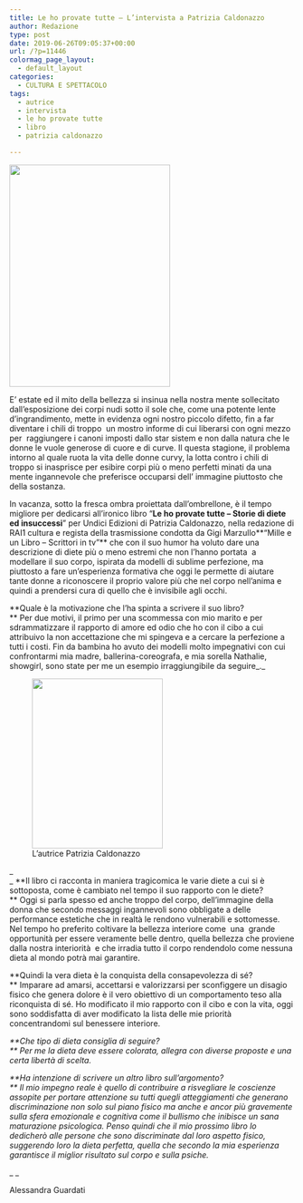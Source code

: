 ```yaml
---
title: Le ho provate tutte – L’intervista a Patrizia Caldonazzo
author: Redazione
type: post
date: 2019-06-26T09:05:37+00:00
url: /?p=11446
colormag_page_layout:
  - default_layout
categories:
  - CULTURA E SPETTACOLO
tags:
  - autrice
  - intervista
  - le ho provate tutte
  - libro
  - patrizia caldonazzo

---
```

<img decoding="async" loading="lazy" class="alignleft wp-image-11447 " src="https://progressonline.it/wp-content/uploads/2019/06/IMG-20190623-WA0001-743x1024.jpg" alt="" width="284" height="392" />

E’ estate ed il mito della bellezza si insinua nella nostra mente sollecitato dall’esposizione dei corpi nudi sotto il sole che, come una potente lente d’ingrandimento, mette in evidenza ogni nostro piccolo difetto, fin a far diventare i chili di troppo  un mostro informe di cui liberarsi con ogni mezzo per  raggiungere i canoni imposti dallo star sistem e non dalla natura che le donne le vuole generose di cuore e di curve. Il questa stagione, il problema intorno al quale ruota la vita delle donne curvy, la lotta contro i chili di troppo si inasprisce per esibire corpi più o meno perfetti minati da una mente ingannevole che preferisce occuparsi dell’ immagine piuttosto che della sostanza.

In vacanza, sotto la fresca ombra proiettata dall’ombrellone, è il tempo migliore per dedicarsi all’ironico libro “**Le ho provate tutte – Storie di diete ed insuccessi**” per Undici Edizioni di Patrizia Caldonazzo, nella redazione di RAI1 cultura e regista della trasmissione condotta da Gigi Marzullo**&#8220;Mille e un Libro &#8211; Scrittori in tv&#8221;** che con il suo humor ha voluto dare una descrizione di diete più o meno estremi che non l’hanno portata  a modellare il suo corpo, ispirata da modelli di sublime perfezione, ma piuttosto a fare un’esperienza formativa che oggi le permette di aiutare tante donne a riconoscere il proprio valore più che nel corpo nell’anima e quindi a prendersi cura di quello che è invisibile agli occhi.

 **Quale è la motivazione che l’ha spinta a scrivere il suo libro?  
** Per due motivi, il primo per una scommessa con mio marito e per sdrammatizzare il rapporto di amore ed odio che ho con il cibo a cui attribuivo la non accettazione che mi spingeva e a cercare la perfezione a tutti i costi. Fin da bambina ho avuto dei modelli molto impegnativi con cui confrontarmi mia madre, ballerina-coreografa, e mia sorella Nathalie, showgirl, sono state per me un esempio irraggiungibile da seguire_._

<figure id="attachment_11448" aria-describedby="caption-attachment-11448" style="width: 231px" class="wp-caption alignright"><img decoding="async" loading="lazy" class="size-medium wp-image-11448" src="https://progressonline.it/wp-content/uploads/2019/06/IMG-20190623-WA0002-231x300.jpg" alt="" width="231" height="300" /><figcaption id="caption-attachment-11448" class="wp-caption-text">L&#8217;autrice Patrizia Caldonazzo</figcaption></figure>

_  
_ **Il libro ci racconta in maniera tragicomica le varie diete a cui si è sottoposta, come è cambiato nel tempo il suo rapporto con le diete?  
** Oggi si parla spesso ed anche troppo del corpo, dell’immagine della donna che secondo messaggi ingannevoli sono obbligate a delle performance estetiche che in realtà le rendono vulnerabili e sottomesse. Nel tempo ho preferito coltivare la bellezza interiore come  una  grande opportunità per essere veramente belle dentro, quella bellezza che proviene dalla nostra interiorità  e che irradia tutto il corpo rendendolo come nessuna dieta al mondo potrà mai garantire.

**Quindi la vera dieta è la conquista della consapevolezza di sé?  
** Imparare ad amarsi, accettarsi e valorizzarsi per sconfiggere un disagio fisico che genera dolore è il vero obiettivo di un comportamento teso alla riconquista di sé. Ho modificato il mio rapporto con il cibo e con la vita, oggi sono soddisfatta di aver modificato la lista delle mie priorità concentrandomi sul benessere interiore.

_**Che tipo di dieta consiglia di seguire?  
**_ _Per me la dieta deve essere colorata, allegra con diverse proposte e una certa libertà di scelta._

_**Ha intenzione di scrivere un altro libro sull’argomento?  
**_ _Il mio impegno reale è quello di contribuire a risvegliare le coscienze assopite per portare attenzione su tutti quegli atteggiamenti che generano discriminazione non solo sul piano fisico ma anche e ancor più gravemente sulla sfera emozionale e cognitiva come il bullismo che inibisce un sana maturazione psicologica. Penso quindi che il mio prossimo libro lo dedicherò alle persone che sono discriminate dal loro aspetto fisico, suggerendo loro la dieta perfetta, quella che secondo la mia esperienza garantisce il miglior risultato sul corpo e sulla psiche._

_ _

Alessandra Guardati